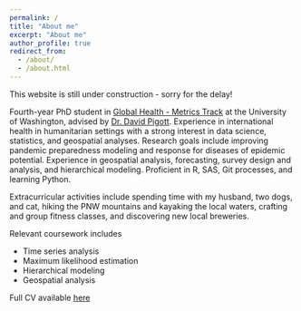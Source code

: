 ```yaml
---
permalink: /
title: "About me"
excerpt: "About me"
author_profile: true
redirect_from: 
  - /about/
  - /about.html
---
```


This website is still under construction - sorry for the delay!

Fourth-year PhD student in [Global Health - Metrics Track](https://globalhealth.washington.edu/education-training/phd-gh) at the University of Washington, advised by [Dr. David Pigott](https://globalhealth.washington.edu/faculty/david-pigott).
Experience in international health in humanitarian settings with a strong interest in data science, statistics, and geospatial analyses.
Research goals include improving pandemic preparedness modeling and response for diseases of epidemic potential.
Experience in geospatial analysis, forecasting, survey design and analysis, and hierarchical modeling. Proficient in R, SAS, Git processes, and learning Python.

Extracurricular activities include spending time with my husband, two dogs, and cat, hiking the PNW mountains and kayaking the local waters, crafting and group fitness classes, and discovering new local breweries.

Relevant coursework includes

* Time series analysis
* Maximum likelihood estimation
* Hierarchical modeling
* Geospatial analysis

Full CV available [here](http://ehulland.github.io/files/CV_Frame_2021.pdf)


